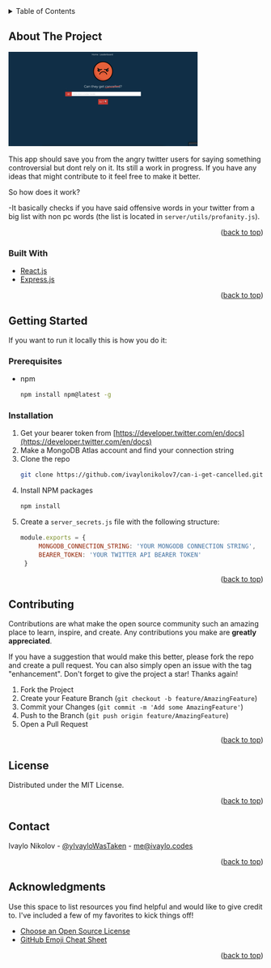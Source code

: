 <div id="top"></div>

<!-- TABLE OF CONTENTS -->
<details>
  <summary>Table of Contents</summary>
  <ol>
    <li>
      <a href="#about-the-project">About The Project</a>
      <ul>
        <li><a href="#built-with">Built With</a></li>
      </ul>
    </li>
    <li>
        <a href="#installation">Installation</a>
      </ul>
    </li>
    <li><a href="#contributing">Contributing</a></li>
    <li><a href="#license">License</a></li>
    <li><a href="#contact">Contact</a></li>
    <li><a href="#acknowledgments">Acknowledgments</a></li>
  </ol>
</details>



<!-- ABOUT THE PROJECT -->
## About The Project

[![Product Name Screen Shot][product-screenshot]](https://canigetcancelled.com)

This app should save you from the angry twitter users for saying something controversial but dont rely on it. Its still a work in progress. If you have any ideas that might contribute to it feel free to make it better. 

So how does it work? 

-It basically checks if you have said offensive words in your twitter from a big list with non pc words (the list is located in `server/utils/profanity.js`).  

<p align="right">(<a href="#top">back to top</a>)</p>

### Built With

* [React.js](https://reactjs.org/)
* [Express.js](https://expressjs.com/)

<p align="right">(<a href="#top">back to top</a>)</p>



<!-- GETTING STARTED -->
## Getting Started

If you want to run it locally this is how you do it:

### Prerequisites

* npm
  ```sh
  npm install npm@latest -g
  ```

### Installation

1. Get your bearer token from [https://developer.twitter.com/en/docs](https://developer.twitter.com/en/docs)
2. Make a MongoDB Atlas account and find your connection string
2. Clone the repo
   ```sh
   git clone https://github.com/ivaylonikolov7/can-i-get-cancelled.git
   ```
3. Install NPM packages
   ```sh
   npm install
   ```
4. Create a `server_secrets.js` file with the following structure: 
   ```js
   module.exports = {
        MONGODB_CONNECTION_STRING: 'YOUR MONGODB CONNECTION STRING',
        BEARER_TOKEN: 'YOUR TWITTER API BEARER TOKEN'
    }
   ```

<p align="right">(<a href="#top">back to top</a>)</p>

<!-- CONTRIBUTING -->
## Contributing

Contributions are what make the open source community such an amazing place to learn, inspire, and create. Any contributions you make are **greatly appreciated**.

If you have a suggestion that would make this better, please fork the repo and create a pull request. You can also simply open an issue with the tag "enhancement".
Don't forget to give the project a star! Thanks again!

1. Fork the Project
2. Create your Feature Branch (`git checkout -b feature/AmazingFeature`)
3. Commit your Changes (`git commit -m 'Add some AmazingFeature'`)
4. Push to the Branch (`git push origin feature/AmazingFeature`)
5. Open a Pull Request

<p align="right">(<a href="#top">back to top</a>)</p>



<!-- LICENSE -->
## License

Distributed under the MIT License.

<p align="right">(<a href="#top">back to top</a>)</p>



<!-- CONTACT -->
## Contact

Ivaylo Nikolov - [@yIvayloWasTaken](https://twitter.com/IvayloWasTaken) - me@ivaylo.codes

<p align="right">(<a href="#top">back to top</a>)</p>



<!-- ACKNOWLEDGMENTS -->
## Acknowledgments

Use this space to list resources you find helpful and would like to give credit to. I've included a few of my favorites to kick things off!

* [Choose an Open Source License](https://choosealicense.com)
* [GitHub Emoji Cheat Sheet](https://www.webpagefx.com/tools/emoji-cheat-sheet)

<p align="right">(<a href="#top">back to top</a>)</p>



<!-- MARKDOWN LINKS & IMAGES -->
<!-- https://www.markdownguide.org/basic-syntax/#reference-style-links -->
[product-screenshot]: images/screenshot.jpg